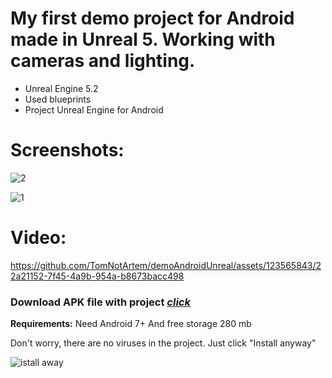 # My first demo project for Android made in Unreal 5. Working with cameras and lighting.
* Unreal Engine 5.2
* Used blueprints
* Project Unreal Engine for Android

# Screenshots:
![2](https://github.com/TomNotArtem/demoAndroidUnreal/assets/123565843/8e0768bf-26c9-4a69-8f77-8514c0f6d46d)

![1](https://github.com/TomNotArtem/demoAndroidUnreal/assets/123565843/9417ea09-d3cc-477e-a3e4-fbfe4bf46297)

# Video:
https://github.com/TomNotArtem/demoAndroidUnreal/assets/123565843/22a21152-7f45-4a9b-954a-b8673bacc498



### Download APK file with project [*click*](https://drive.google.com/file/d/1mADoS8AluvOqfsuoRFu90Yh6twGrttkc/view?usp=sharing)

**Requirements:**
Need Android 7+
And free storage 280 mb

Don't worry, there are no viruses in the project. Just click "Install anyway"

![istall away](https://github.com/TomNotArtem/demoAndroidUnreal/assets/123565843/bb751647-a0bd-4c49-b4a5-469e53006005)


